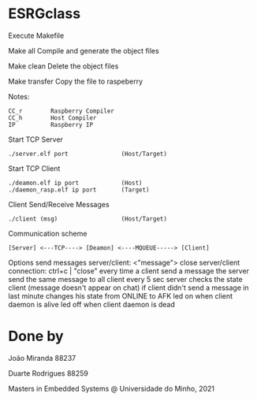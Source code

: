 # ESRGclass

Execute Makefile

Make all        Compile and generate the object files

Make clean      Delete the object files

Make transfer   Copy the file to raspeberry

Notes:

    CC_r        Raspberry Compiler 
    CC_h        Host Compiler
    IP          Raspberry IP


Start TCP Server

    ./server.elf port               (Host/Target)

Start TCP Client

    ./deamon.elf ip port            (Host)
    ./daemon_rasp.elf ip port       (Target)

Client Send/Receive Messages

    ./client (msg)                  (Host/Target)

Communication scheme

    [Server] <---TCP----> [Deamon] <----MQUEUE-----> [Client]

Options
    send messages server/client: <"message">
    close server/client connection: ctrl+c | "close"
    every time a client send a message the server send the same message to all client
    every 5 sec server checks the state client (message doesn't appear on chat)
    if client didn't send a message in last minute changes his state from ONLINE to AFK
    led on when client daemon is alive
    led off when client daemon is dead

# Done by
João Miranda 88237

Duarte Rodrigues 88259

Masters in Embedded Systems @ Universidade do Minho, 2021
